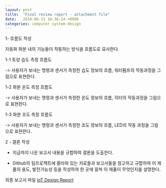 ```yaml
---
layout: post
title:  "Final review report - attachment file"
date:   2016-06-11 16:36:24 +0900
categories: computer system design
---
```

1- 흐름도 작성

  자동화 화분 내의 기능들이 작동하는 방식을 흐름도로 묘사한다.

 1-1 토양 습도 측정 흐름도

   -> 사용자가 보내는 명령과 센서가 측정한 습도 정보의 흐름, 워터펌프의 작동과정을 그림으로 표현한다.

 1-2 화분 온도 측정 흐름도

   -> 사용자가 보내는 명령과 센서가 측정한 온도 정보의 흐름, 히터의 작동과정을 그림으로 표현한다.

 1-3 화분 조도 측정 흐름도

   -> 사용자가 보내는 명령과 센서가 측정한 조도 정보의 흐름, LED의 작동 과정을 그림으로 표현한다.

2 - 결론 작성

 - 지금까지 나온 보고서 내용을 규합하여 결론을 도출한다.

 - Github의 팀프로젝트에 올라와 있는 자료들과 보고서들을 참고하고 규합하여 이 제품의 용도, 발전가능성 등을 작성하여 한 곳에 뭉쳐 이 제품이 무엇인지를 설명한다.

최종 보고서 파일
[IoT Design Report](asset/IoT_Design_Report.pdf)
